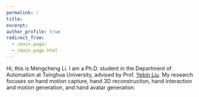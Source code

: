 ```yaml
---
permalink: /
title: 
excerpt: 
author_profile: true
redirect_from: 
  - /main_page/
  - /main_page.html
---
```


Hi, this is Mengcheng Li. I am a Ph.D. student in the Department of Automation at Tsinghua University, advised by Prof. [Yebin Liu](http://www.liuyebin.com/). My research focuses on hand motion capture, hand 3D reconstruction, hand interaction and motion generation, and hand avatar generation.

<head>
    <meta charset="UTF-8">
    <meta name="viewport" content="width=device-width, initial-scale=1.0">
    <title>2x2 视频阵列</title>
    <style>
        .video-grid {
            display: grid;
            grid-template-columns: repeat(2, 1fr);
            grid-gap: 20px;
            max-width: 1000px;
            margin: 0 auto;
        }
        
        .video-container {
            display: flex;
            flex-direction: column;
            align-items: center;
        }
        
        video {
            width: 100%;
            max-width: 480px;
            height: auto;
            border: 1px solid #ddd;
            border-radius: 4px;
        }
        
        .caption {
            margin-top: 10px;
            text-align: center;
            font-family: Arial, sans-serif;
            color: #333;
        }
    </style>
</head>
<body>
    <div class="video-grid">
        <!-- 第一行 -->
        <div class="video-container">
            <video autoplay loop muted>
                <source src="files/recon.m4v" type="video/mp4">
            </video>
            <div class="caption">Hand Reconstruction</div>
        </div>
        
        <div class="video-container">
            <video autoplay loop muted>
                <source src="files/intaghand.m4v" type="video/mp4">
            </video>
            <div class="caption">Two Hand Interaction</div>
        </div>
        
        <!-- 第二行 -->
        <div class="video-container">
            <video autoplay loop muted>
                <source src="files/avatar.m4v" type="video/mp4">
            </video>
            <div class="caption">Hand Avatar</div>
        </div>
        
        <div class="video-container">
            <video autoplay loop muted>
                <source src="files/twohand.m4v" type="video/mp4">
            </video>
            <div class="caption">Two Hand Avatar</div>
        </div>
    </div>
</body>

## Education

- Bachelor’s Degree in physics, **Tsinghua University** *(2014-2018)*
- Ph.D student in automation, **Tsinghua University** *(2018-now)*


## Research

<div>
<table style="width:100%;border:none;border-spacing:0px;border-collapse:separate;margin-right:auto;margin-left:auto;font-size: large">
<tr>
<td style="padding:20px;width:30%;vertical-align:middle;border:none" align="center">
<img width="350" src="../project/HHMR/assets/teaser.png"/>
</td>
<td style="padding:20px;width:70%;vertical-align:middle;border: none" align="left">
<b>HHMR: Holistic Hand Mesh Recovery by Enhancing the Multimodal Controllability of Graph Diffusion Models</b><br>
<b>Mengcheng Li</b>, Hongwen Zhang, Yuxiang Zhang, Ruizhi Shao, Tao Yu, Yebin Liu.<br>
<i>IEEE Conference on Computer Vision and Pattern Recognition (<b>CVPR</b>), 2024 <b><font color='#FF0000'>☆ HighLight Paper</font></b></i><br>
<a href="/project/HHMR/HHMR.html"><i class="fas fa-fw fa-globe"></i>Projectpage</a> /
<a href="/project/HHMR/assets/main.pdf"><i class="fas fa-fw fa-file-pdf"></i>Paper</a> /
<!-- <a><i class="fab fa-fw fa-github fa-github"></i>Code (Coming Soon)</a> -->
</td>
</tr>
</table>
</div>

---

<div>
<table style="width:100%;border:none;border-spacing:0px;border-collapse:separate;margin-right:auto;margin-left:auto;font-size: large">
<tr>
<td style="padding:20px;width:30%;vertical-align:middle;border:none" align="center">
<img width="350" src="../project/IntagHand/assets/results1.png"/>
</td>
<td style="padding:20px;width:70%;vertical-align:middle;border: none" align="left">
<b>Interacting Attention Graph for Single Image Two-Hand Reconstruction</b><br>
<b>Mengcheng Li</b>, Liang An, Hongwen Zhang, Lianpeng Wu, Feng Chen, Tao Yu, Yebin Liu.<br>
<i>IEEE Conference on Computer Vision and Pattern Recognition (<b>CVPR</b>), 2022 <b><font color='#FF0000'>☆ Oral Paper</font></b></i><br>
<a href="/project/IntagHand/Intaghand.html"><i class="fas fa-fw fa-globe"></i>Projectpage</a> /
<a href="https://arxiv.org/abs/2203.09364.pdf"><i class="fas fa-fw fa-file-pdf"></i>Paper</a> /
<a href="https://github.com/Dw1010/IntagHand"><i class="fab fa-fw fa-github fa-github"></i>Code</a>
</td>
</tr>
</table>
</div>

---

<div>
<table style="width:100%;border:none;border-spacing:0px;border-collapse:separate;margin-right:auto;margin-left:auto;font-size: large">
<tr>
<td style="padding:20px;width:30%;vertical-align:middle;border:none" align="center">
<img width="350" src="/images/pymaf-x.jpg"/>
</td>
<td style="padding:20px;width:70%;vertical-align:middle;border: none" align="left">
<b>PyMAF-X: Towards Well-aligned Full-body Model Regression from Monocular Images</b><br>
Hongwen Zhang, Yating Tian, Yuxiang Zhang, <b>Mengcheng Li</b>, Liang An, Zhenan Sun, Yebin Liu.<br>
<i>IEEE Transactions on Pattern Analysis and Machine Intelligence (<b>TPAMI</b>), 2023</i><br>
<a href="https://www.liuyebin.com/pymaf-x/"><i class="fas fa-fw fa-globe"></i>Projectpage</a> /
<a href="https://arxiv.org/pdf/2207.06400.pdf"><i class="fas fa-fw fa-file-pdf"></i>Paper</a> /
<a href="https://github.com/HongwenZhang/PyMAF-X"><i class="fab fa-fw fa-github fa-github"></i>Code</a>
</td>
</tr>
</table>
</div>

---

<div>
<table style="width:100%;border:none;border-spacing:0px;border-collapse:separate;margin-right:auto;margin-left:auto;font-size: large">
<tr>
<td style="padding:20px;width:30%;vertical-align:middle;border:none" align="center">
<img width="350" src="/images/lwtotalcap.jpg"/>
</td>
<td style="padding:20px;width:70%;vertical-align:middle;border: none" align="left">
<b>Light-weight Multi-person Total Capture Using Sparse Multi-view Cameras</b><br>
Yuxiang Zhang，Zhe Li，Tao Yu, <b>Mengcheng Li</b>, Liang An, Yebin Liu.<br>
<i>IEEE Conference on International Conference on Computer Vision (<b>ICCV</b>), 2021</i><br>
<a href="https://www.liuyebin.com/lwtotalcap/lwtotalcap.html"><i class="fas fa-fw fa-globe"></i>Projectpage</a> /
<a href="https://www.liuyebin.com/lwtotalcap/assets/main.pdf"><i class="fas fa-fw fa-file-pdf"></i>Paper</a>
</td>
</tr>
</table>
</div>

---

<div>
<table style="width:100%;border:none;border-spacing:0px;border-collapse:separate;margin-right:auto;margin-left:auto;font-size: large">
<tr>
<td style="padding:20px;width:30%;vertical-align:middle;border:none" align="center">
<img width="350" src="/images/CHOI.jpg"/>
</td>
<td style="padding:20px;width:70%;vertical-align:middle;border: none" align="left">
<b>Learning Explicit Contact for Implicit Reconstruction of Hand-held Objects from Monocular Images</b><br>
Junxing Hu, Hongwen Zhang, Zerui Chen, <b>Mengcheng Li</b>, Yunlong Wang, Yebin Liu, Zhenan Sun.<br>
<i>AAAI Conference on Artificial Intelligence (<b>AAAI</b>), 2024</i><br>
<a href="https://junxinghu.github.io/projects/hoi.html"><i class="fas fa-fw fa-globe"></i>Projectpage</a> /
<a href="https://ojs.aaai.org/index.php/AAAI/article/view/27995"><i class="fas fa-fw fa-file-pdf"></i>Paper</a> /
<a href="https://github.com/JunxingHu/CHOI"><i class="fab fa-fw fa-github fa-github"></i>Code</a>
</td>
</tr>
</table>
</div>

---
